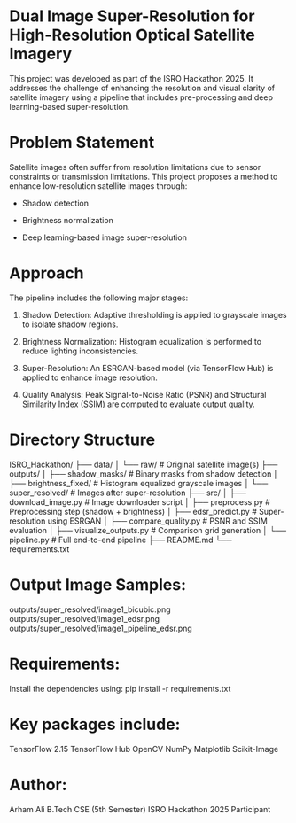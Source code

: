 # Dual Image Super-Resolution for High-Resolution Optical Satellite Imagery

This project was developed as part of the ISRO Hackathon 2025. It addresses the challenge of enhancing the resolution and visual clarity of satellite imagery using a pipeline that includes pre-processing and deep learning-based super-resolution.

# Problem Statement

Satellite images often suffer from resolution limitations due to sensor constraints or transmission limitations. This project proposes a method to enhance low-resolution satellite images through:

- Shadow detection

- Brightness normalization

- Deep learning-based image super-resolution

# Approach

The pipeline includes the following major stages:

1. Shadow Detection: Adaptive thresholding is applied to grayscale images to isolate shadow regions.

2. Brightness Normalization: Histogram equalization is performed to reduce lighting inconsistencies.

3. Super-Resolution: An ESRGAN-based model (via TensorFlow Hub) is applied to enhance image resolution.

4. Quality Analysis: Peak Signal-to-Noise Ratio (PSNR) and Structural Similarity Index (SSIM) are computed to evaluate output quality.

# Directory Structure

ISRO_Hackathon/
├── data/
│   └── raw/                     # Original satellite image(s)
├── outputs/
│   ├── shadow_masks/           # Binary masks from shadow detection
│   ├── brightness_fixed/       # Histogram equalized grayscale images
│   └── super_resolved/         # Images after super-resolution
├── src/
│   ├── download_image.py       # Image downloader script
│   ├── preprocess.py           # Preprocessing step (shadow + brightness)
│   ├── edsr_predict.py         # Super-resolution using ESRGAN
│   ├── compare_quality.py      # PSNR and SSIM evaluation
│   ├── visualize_outputs.py    # Comparison grid generation
│   └── pipeline.py             # Full end-to-end pipeline
├── README.md
└── requirements.txt


# Output Image Samples:

outputs/super_resolved/image1_bicubic.png
outputs/super_resolved/image1_edsr.png
outputs/super_resolved/image1_pipeline_edsr.png

# Requirements:

Install the dependencies using:
pip install -r requirements.txt

# Key packages include:

TensorFlow 2.15
TensorFlow Hub
OpenCV
NumPy
Matplotlib
Scikit-Image

# Author:

Arham Ali
B.Tech CSE (5th Semester)
ISRO Hackathon 2025 Participant
